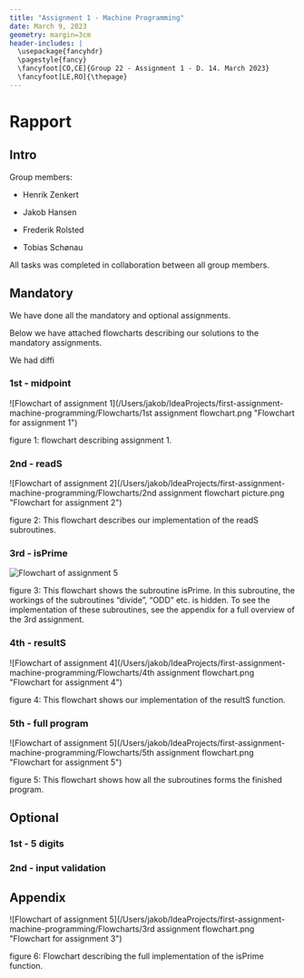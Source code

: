 ```yaml
---
title: "Assignment 1 - Machine Programming"
date: March 9, 2023
geometry: margin=3cm
header-includes: |
  \usepackage{fancyhdr}
  \pagestyle{fancy}
  \fancyfoot[CO,CE]{Group 22 - Assignment 1 - D. 14. March 2023}
  \fancyfoot[LE,RO]{\thepage}
---
```


# Rapport

## Intro

Group  members:

- Henrik Zenkert

- Jakob Hansen

- Frederik Rolsted

- Tobias Schønau

All tasks was completed in collaboration between all group members. 

## Mandatory 

We have done all the mandatory and optional assignments.


Below we have attached flowcharts describing our solutions to the mandatory assignments. 

We had diffi


### 1st - midpoint
![Flowchart of assignment 1](/Users/jakob/IdeaProjects/first-assignment-machine-programming/Flowcharts/1st assignment flowchart.png "Flowchart for assignment 1")

figure 1: flowchart describing assignment 1.
### 2nd - readS
![Flowchart of assignment 2](/Users/jakob/IdeaProjects/first-assignment-machine-programming/Flowcharts/2nd assignment flowchart picture.png "Flowchart for assignment 2")

figure 2: This flowchart describes our implementation of the readS subroutines.
### 3rd - isPrime
![Flowchart of assignment 5](/Users/jakob/IdeaProjects/first-assignment-machine-programming/Flowcharts/isPrimeHandwritten.jpg "Flowchart for assignment 3")

figure 3: This flowchart shows the subroutine isPrime. In this subroutine, the workings of the subroutines “divide”, “ODD” etc. is hidden. To see the implementation of these subroutines, see the appendix for a full overview of the 3rd assignment.
### 4th - resultS
![Flowchart of assignment 4](/Users/jakob/IdeaProjects/first-assignment-machine-programming/Flowcharts/4th assignment flowchart.png "Flowchart for assignment 4")

figure 4: This flowchart shows our implementation of the resultS function.
### 5th - full program
![Flowchart of assignment 5](/Users/jakob/IdeaProjects/first-assignment-machine-programming/Flowcharts/5th assignment flowchart.png "Flowchart for assignment 5")

figure 5: This flowchart shows how all the subroutines forms the finished program.
## Optional

### 1st - 5 digits


### 2nd - input validation

## Appendix
![Flowchart of assignment 5](/Users/jakob/IdeaProjects/first-assignment-machine-programming/Flowcharts/3rd assignment flowchart.png "Flowchart for assignment 3")


figure 6: Flowchart describing the full implementation of the isPrime function.
